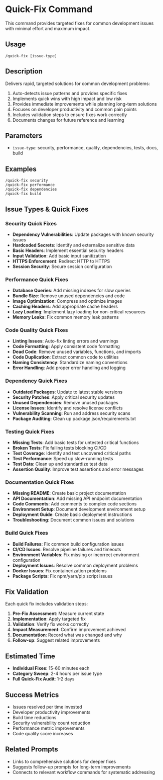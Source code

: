 # Quick-Fix Command

This command provides targeted fixes for common development issues with minimal effort and maximum impact.

## Usage
```
/quick-fix [issue-type]
```

## Description
Delivers rapid, targeted solutions for common development problems:
1. Auto-detects issue patterns and provides specific fixes
2. Implements quick wins with high impact and low risk
3. Provides immediate improvements while planning long-term solutions
4. Focuses on developer productivity and common pain points
5. Includes validation steps to ensure fixes work correctly
6. Documents changes for future reference and learning

## Parameters
- `issue-type`: security, performance, quality, dependencies, tests, docs, build

## Examples
```
/quick-fix security
/quick-fix performance
/quick-fix dependencies
/quick-fix build
```

## Issue Types & Quick Fixes

### Security Quick Fixes
- **Dependency Vulnerabilities**: Update packages with known security issues
- **Hardcoded Secrets**: Identify and externalize sensitive data
- **Basic Headers**: Implement essential security headers
- **Input Validation**: Add basic input sanitization
- **HTTPS Enforcement**: Redirect HTTP to HTTPS
- **Session Security**: Secure session configuration

### Performance Quick Fixes
- **Database Queries**: Add missing indexes for slow queries
- **Bundle Size**: Remove unused dependencies and code
- **Image Optimization**: Compress and optimize images
- **Caching Headers**: Add appropriate cache headers
- **Lazy Loading**: Implement lazy loading for non-critical resources
- **Memory Leaks**: Fix common memory leak patterns

### Code Quality Quick Fixes
- **Linting Issues**: Auto-fix linting errors and warnings
- **Code Formatting**: Apply consistent code formatting
- **Dead Code**: Remove unused variables, functions, and imports
- **Code Duplication**: Extract common code to utilities
- **Naming Consistency**: Standardize naming conventions
- **Error Handling**: Add proper error handling and logging

### Dependency Quick Fixes
- **Outdated Packages**: Update to latest stable versions
- **Security Patches**: Apply critical security updates
- **Unused Dependencies**: Remove unused packages
- **License Issues**: Identify and resolve license conflicts
- **Vulnerability Scanning**: Run and address security scans
- **Package Auditing**: Clean up package.json/requirements.txt

### Testing Quick Fixes
- **Missing Tests**: Add basic tests for untested critical functions
- **Broken Tests**: Fix failing tests blocking CI/CD
- **Test Coverage**: Identify and test uncovered critical paths
- **Test Performance**: Speed up slow-running tests
- **Test Data**: Clean up and standardize test data
- **Assertion Quality**: Improve test assertions and error messages

### Documentation Quick Fixes
- **Missing README**: Create basic project documentation
- **API Documentation**: Add missing API endpoint documentation
- **Code Comments**: Add comments to complex code sections
- **Environment Setup**: Document development environment setup
- **Deployment Guide**: Create basic deployment instructions
- **Troubleshooting**: Document common issues and solutions

### Build Quick Fixes
- **Build Failures**: Fix common build configuration issues
- **CI/CD Issues**: Resolve pipeline failures and timeouts
- **Environment Variables**: Fix missing or incorrect environment configuration
- **Deployment Issues**: Resolve common deployment problems
- **Docker Issues**: Fix containerization problems
- **Package Scripts**: Fix npm/yarn/pip script issues

## Fix Validation
Each quick fix includes validation steps:
1. **Pre-Fix Assessment**: Measure current state
2. **Implementation**: Apply targeted fix
3. **Validation**: Verify fix works correctly
4. **Impact Measurement**: Confirm improvement achieved
5. **Documentation**: Record what was changed and why
6. **Follow-up**: Suggest related improvements

## Estimated Time
- **Individual Fixes**: 15-60 minutes each
- **Category Sweep**: 2-4 hours per issue type
- **Full Quick-Fix Audit**: 1-2 days

## Success Metrics
- Issues resolved per time invested
- Developer productivity improvements
- Build time reductions
- Security vulnerability count reduction
- Performance metric improvements
- Code quality score increases

## Related Prompts
- Links to comprehensive solutions for deeper fixes
- Suggests follow-up prompts for long-term improvements
- Connects to relevant workflow commands for systematic addressing